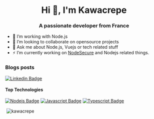 <h1 align="center">Hi 👋, I'm Kawacrepe</h1>
<h3 align="center">A passionate developer from France</h3>

- 🌱 I’m working with Node.js
- 👯 I’m looking to collaborate on opensource projects
- 💬 Ask me about Node.js, Vuejs or tech related stuff 
- ⚡ I’m currently working on [NodeSecure](https://github.com/NodeSecure) and Nodejs related things.

### Blogs posts
<!-- BLOG-POST-LIST:START -->
<!-- BLOG-POST-LIST:END -->

[![Linkedin Badge](https://img.shields.io/badge/-Vincent-0e76a8?style=flat&labelColor=0e76a8&logo=linkedin&logoColor=white)](https://www.linkedin.com/in/vincentdhennin//)
#### Top Technologies

[![Nodejs Badge](https://img.shields.io/badge/-Node.js-3C873A?style=for-the-badge&labelColor=black&logo=node.js&logoColor=3C873A)](#)
[![Javascript Badge](https://img.shields.io/badge/-Javascript-F0DB4F?style=for-the-badge&labelColor=black&logo=javascript&logoColor=F0DB4F)](#) 
[![Typescript Badge](https://img.shields.io/badge/-Typescript-007acc?style=for-the-badge&labelColor=black&logo=typescript&logoColor=007acc)](#)

<p>&nbsp;<img align="center" src="https://github-readme-stats.vercel.app/api?username=kawacrepe&show_icons=true&locale=en" alt="kawacrepe" /></p>
